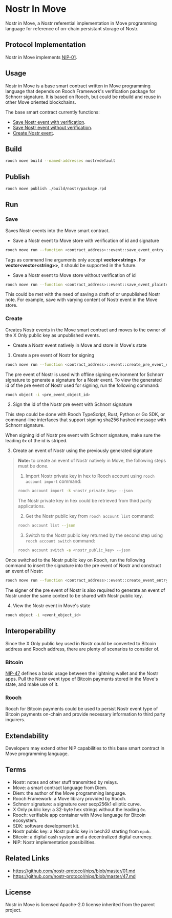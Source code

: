 # Nostr In Move

Nostr in Move, a Nostr referential implementation in Move programming language for reference of on-chain persistant storage of Nostr.

## Protocol Implementation

Nostr in Move implements [NIP-01](https://github.com/nostr-protocol/nips/blob/master/01.md).

## Usage

Nostr in Move is a base smart contract written in Move programming language that depends on Rooch Framework's verification package for Schnorr signature. It is based on Rooch, but could be rebuild and reuse in other Move oriented blockchains.

The base smart contract currently functions:

- [Save Nostr event with verification](#save).
- [Save Nostr event without verification](#save).
- [Create Nostr event](#create).

## Build

```zsh
rooch move build --named-addresses nostr=default
```

## Publish

```zsh
rooch move publish ./build/nostr/package.rpd
```

## Run

### Save

Saves Nostr events into the Move smart contract.

- Save a Nostr event to Move store with verification of id and signature
```zsh
rooch move run --function <contract_address>::event::save_event_entry --args "string:<x_only_public_key>" --args "u64:<created_at>" --args "u16:<kind>" --args "vector<string>:<tags>" --args "string:<content>" --args "string:<signature>"
```
Tags as command line arguments only accept **vector\<string\>**. For **vector\<vector\<string\>\>**, it should be supported in the future.
- Save a Nostr event to Move store without verification of id
```zsh
rooch move run --function <contract_address>::event::save_event_plaintext_entry --args "string:<id>" --args "string:<x_only_public_key>" --args "u64:<created_at>" --args "u16:<kind>" --args "vector<string>:<tags>" --args "string:<content>" --args "string:<signature>"
```
This could be met with the need of saving a draft of or unpublished Nostr note. For example, save with varying content of Nostr event in the Move store.

### Create

Creates Nostr events in the Move smart contract and moves to the owner of the X Only public key as unpublished events.

- Create a Nostr event natively in Move and store in Move's state
1. Create a pre event of Nostr for signing
```zsh
rooch move run --function <contract_address>::event::create_pre_event_entry --args "string:<x_only_public_key>" --args "u16:<kind>" --args "vector<string>:<tags>" --args "string:<content>"
```
The pre event of Nostr is used with offline signing environment for Schnorr signature to generate a signature for a Nostr event. To view the generated id of the pre event of Nostr used for signing, run the following command:
```zsh
rooch object -i <pre_event_object_id>
```
2. Sign the id of the Nostr pre event with Schnorr signature

This step could be done with Rooch TypeScript, Rust, Python or Go SDK, or command-line interfaces that support signing sha256 hashed message with Schnorr signature.

When signing id of Nostr pre event with Schnorr signature, make sure the leading `0x` of the id is striped.

3. Create an event of Nostr using the previously generated signature

> **Note:** to create an event of Nostr natively in Move, the following steps must be done.
> 1. Import Nostr private key in hex to Rooch account using `rooch account import` command:
> ```zsh
> rooch account import -k <nostr_private_key> --json
> ```
> The Nostr private key in hex could be retrieved from third party applications.
>
> 2. Get the Nostr public key from `rooch account list` command:
> ```zsh
> rooch account list --json
> ```
>
> 3. Switch to the Nostr public key returned by the second step using `rooch account switch` command:
> ```zsh
> rooch account switch -a <nostr_public_key> --json
> ```

Once switched to the Nostr public key on Rooch, run the following command to insert the signature into the pre event of Nostr and construct an event of Nostr:

```zsh
rooch move run --function <contract_address>::event::create_event_entry --args "string:<signature>"
```

The signer of the pre event of Nostr is also required to generate an event of Nostr under the same context to be shared with Nostr public key.

4. View the Nostr event in Move's state
```zsh
rooch object -i <event_object_id>
```

## Interoperability

Since the X Only public key used in Nostr could be converted to Bitcoin address and Rooch address, there are plenty of scenarios to consider of.

### Bitcoin

[NIP-47](https://github.com/nostr-protocol/nips/blob/master/47.md) defines a basic usage between the lightning wallet and the Nostr apps. Pull the Nostr event type of Bitcoin payments stored in the Move's state, and make use of it.

### Rooch

Rooch for Bitcoin payments could be used to persist Nostr event type of Bitcoin payments on-chain and provide necessary information to third party inquirers.

## Extendability

Developers may extend other NIP capabilities to this base smart contract in Move programming language.

## Terms

- Nostr: notes and other stuff transmitted by relays.
- Move: a smart contract language from Diem.
- Diem: the author of the Move programming language.
- Rooch Framework: a Move library provided by Rooch.
- Schnorr signature: a signature over secp256k1 elliptic curve.
- X Only public key: a 32-byte hex strings without the leading `0x`.
- Rooch: verifiable app container with Move language for Bitcoin ecosystem.
- SDK: software development kit.
- Nostr public key: a Nostr public key in bech32 starting from `npub`.
- Bitcoin: a digital cash system and a decentralized digital currency.
- NIP: Nostr implementation possibilities.

## Related Links

- https://github.com/nostr-protocol/nips/blob/master/01.md
- https://github.com/nostr-protocol/nips/blob/master/47.md

## License

Nostr in Move is licensed Apache-2.0 license inherited from the parent project.
